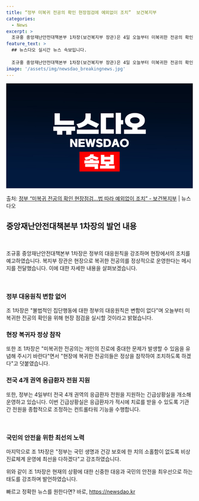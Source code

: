 ```yaml
---
title: “정부 미복귀 전공의 확인 현장점검에 예외없이 조치”  보건복지부
categories:
  - News
excerpt: >
  조규홍 중앙재난안전대책본부 1차장(보건복지부 장관)은 4일 오늘부터 미복귀한 전공의 확인을 위해 현장 점검을…
feature_text: >
  ## 뉴스다오 실시간 뉴스 속보입니다.

  조규홍 중앙재난안전대책본부 1차장(보건복지부 장관)은 4일 오늘부터 미복귀한 전공의 확인을 위해 현장 점검을…
image: '/assets/img/newsdao_breakingnews.jpg'
---
```


![뉴스다오 속보](/assets/img/newsdao_breakingnews.jpg)

<p>출처: <a href="https://newsdao.kr/3275" rel="dofollow">정부 “미복귀 전공의 확인 현장점검…법 따라 예외없이 조치”  - 보건복지부</a> | 뉴스다오</p>

<h2 data-ke-size="size26">중앙재난안전대책본부 1차장의 발언 내용</h2>
<p data-ke-size="size16">&nbsp;</p>
조규홍 중앙재난안전대책본부 1차장은 정부의 대응원칙을 강조하며 현장에서의 조치를 예고하였습니다. 복지부 장관은 현장으로 복귀한 전공의를 정상적으로 운영한다는 메시지를 전달했습니다. 이에 대한 자세한 내용을 살펴보겠습니다. 
<p data-ke-size="size16">&nbsp;</p>

<h3>정부 대응원칙 변함 없어</h3>
<p data-ke-size="size16">조 1차장은 "불법적인 집단행동에 대한 정부의 대응원칙은 변함이 없다"며 오늘부터 미복귀한 전공의 확인을 위해 현장 점검을 실시할 것이라고 밝혔습니다.</p>

<h3>현장 복귀자 정상 참작</h3>
<p data-ke-size="size16">또한 조 1차장은 "미복귀한 전공의는 개인의 진로에 중대한 문제가 발생할 수 있음을 유념해 주시기 바란다"면서 "현장에 복귀한 전공의들은 정상을 참작하여 조치하도록 하겠다"고 덧붙였습니다.</p>

<h3>전국 4개 권역 응급환자 전원 지원</h3>
<p data-ke-size="size16">또한, 정부는 4일부터 전국 4개 권역의 응급환자 전원을 지원하는 긴급상황실을 개소해 운영하고 있습니다. 이번 긴급상황실은 응급환자가 적시에 치료를 받을 수 있도록 기관 간 전원을 종합적으로 조정하는 컨트롤타워 기능을 수행합니다. </p>
​
<h3>국민의 안전을 위한 최선의 노력</h3>
<p data-ke-size="size16">마지막으로 조 1차장은 "정부는 국민 생명과 건강 보호에 한 치의 소홀함이 없도록 비상진료체계 운영에 최선을 다하겠다"고 강조하였습니다. </p>

위와 같이 조 1차장은 현재의 상황에 대한 신중한 대응과 국민의 안전을 최우선으로 하는 태도를 강조하며 발언하였습니다.​ 

빠르고 정확한 뉴스를 원한다면? 바로, <a href="https://newsdao.kr" rel="dofollow">https://newsdao.kr</a>


